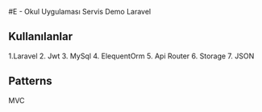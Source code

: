 #E - Okul Uygulaması Servis Demo Laravel

## Kullanılanlar
1.Laravel
2. Jwt
3. MySql
4. ElequentOrm
5. Api Router
6. Storage
7. JSON

## Patterns
MVC
